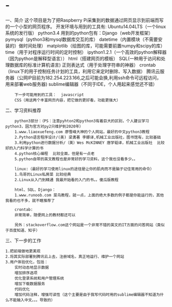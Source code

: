 # -
一、简介
	这个项目是为了把Raspberry Pi采集到的数据通过网页显示到前端而写的一个小型的网页程序。
		开发环境与用到的工具有:
								Ubuntu14.04LTS（一个linux系统的发行版）
								python3.4
									用到的python包有：Django（web开发框架）
													  pymysql（python3和mysql数据库交互的库）
													  datetime（内置模块（不需要安装的）做时间处理）
													  matplotlib（绘图的库，可能需要前置numpy和scipy的库）
													  time（用于对程序运行时间的定时控制）
								ipython1.2.1（一个高效的python解释器（因为python是解释型语言））
								html（搭建网页的模板）
								SQL(一种用于访问和处理数据库的标准计算机语言)
								正则表达式（用于处理字符串的神器）
								crontab（linux下的用于控制任务计划的工具，利用它来定时删除、写入数据）
								腾讯云服务器（公网IP目前为182.254.223.166,之后可能会换,利用ssh命令可远程访问，
								用来部署web服务器)
								sublime编辑器（不同于IDE，个人用起来感觉还不错）

		下一步可能用到的工具：  javascript
		CSS（用这两个丰富网页内容，把它做的更好看，功能更强大）


二、学习资料推荐
	
		python3部分：（PS：注意pyhton2和python3有着巨大的区别，个人建议学习python3，因为官方对py2只维护到2020年）
		1.www.liaoxuefeng.com 廖雪峰大神的个人网站，最好的中文python3教程
		2.Python语言程序设计/(美) 梁勇著 李娜译,机械工业出版社，图书馆有，比较基础
		3.利用python进行数据分析/（美）Wes McKINNEY 唐学韬译，机械工业出版社  比较好的入门科学计算的书
		4.python核心编程  比较全面，但是有一点老
		5.python自带的英文教程也是非常好的学习资料，这个我也没看多少。。
	
		linux:（最好的学习使用linux的途径是让你的肌肉而不是脑子记住常用的命令）
		1.鸟哥的Linux私房菜 比较经典
		2.Linux从入门到精通 我最开始看的入门的书。。傻瓜版教程
	
		html、SQL、Django：
		1.www.runoob.com 菜鸟教程，就一点，上面的绝大多数的例子都是你能运行的，其他我看的也不多，就不瞎推荐了
	
		crontab:
		非常简单，随便网上的教材都还可以

		另外：stackoverflow.com这个网站是一个非常不错的英文的IT方面的问答网站（类似于百度知道、知乎）

三、下一步的工作
	
	1.把前端做地更美观
	2.将其实际部署到腾讯云上去，注册域名，真正地运行、维护一个网站
	3.用户体验优化，包括：
		实时动态地显示数据
		增加排序选项
		优化登录系统和用户管理系统
		增加下载数据服务
		代码优化
		增加代码注释，增强可读性（这个主要是由于我写代码时用的sublime编辑器不知道为什么不能输入中文。。。导致的）

